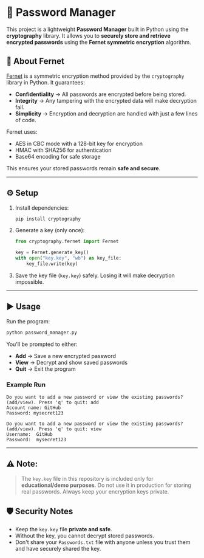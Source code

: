 # 🔐 Password Manager

This project is a lightweight **Password Manager** built in Python using
the **cryptography** library.
It allows you to **securely store and retrieve encrypted passwords**
using the **Fernet symmetric encryption** algorithm.



## 📌 About Fernet

[Fernet](https://cryptography.io/en/latest/fernet/) is a symmetric
encryption method provided by the `cryptography` library in Python. It
guarantees:
- **Confidentiality** -> All passwords are encrypted before being
stored.
- **Integrity** -> Any tampering with the encrypted data will make
decryption fail.
- **Simplicity** -> Encryption and decryption are handled with just a
few lines of code.

Fernet uses:
- AES in CBC mode with a 128-bit key for encryption
- HMAC with SHA256 for authentication
- Base64 encoding for safe storage

This ensures your stored passwords remain **safe and secure**.

------------------------------------------------------------------------

## ⚙️ Setup

1.  Install dependencies:

    ``` bash
    pip install cryptography
    ```

2.  Generate a key (only once):

    ``` python
    from cryptography.fernet import Fernet

    key = Fernet.generate_key()
    with open("key.key", "wb") as key_file:
        key_file.write(key)
    ```

3.  Save the key file (`key.key`) safely. Losing it will make decryption
    impossible.

------------------------------------------------------------------------

## ▶️ Usage

Run the program:

``` bash
python password_manager.py
```

You'll be prompted to either:
- **Add** → Save a new encrypted password
- **View** → Decrypt and show saved passwords
- **Quit** → Exit the program

### Example Run

``` text
Do you want to add a new password or view the existing passwords? (add/view). Press 'q' to quit: add
Account name: GitHub
Password: mysecret123

Do you want to add a new password or view the existing passwords? (add/view). Press 'q' to quit: view
Username:  GitHub
Password:  mysecret123
```

------------------------------------------------------------------------

## ⚠️ **Note:** 
> The `key.key` file in this repository is included only
> for **educational/demo purposes**.
> Do not use it in production for storing real passwords. Always keep
> your encryption keys private.

## 🛡️ Security Notes

-   Keep the `key.key` file **private and safe**.
-   Without the key, you cannot decrypt stored passwords.
-   Don't share your `Passwords.txt` file with anyone unless you trust
    them and have securely shared the key.
